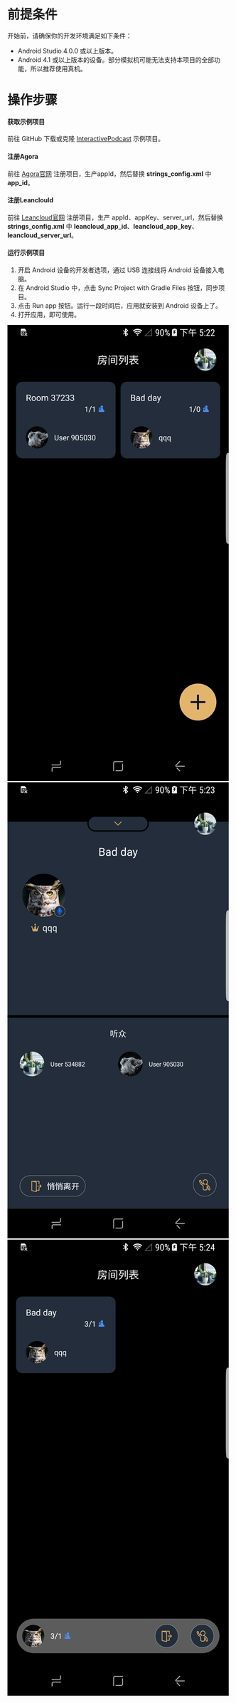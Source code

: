 # 前提条件
开始前，请确保你的开发环境满足如下条件：
- Android Studio 4.0.0 或以上版本。
- Android 4.1 或以上版本的设备。部分模拟机可能无法支持本项目的全部功能，所以推荐使用真机。

# 操作步骤
#### 获取示例项目
前往 GitHub 下载或克隆 [InteractivePodcast](https://github.com/AgoraIO-Usecase/InteractivePodcast) 示例项目。

#### 注册Agora
前往 [Agora官网](https://console.agora.io/) 注册项目，生产appId，然后替换 **strings_config.xml** 中 **app_id**。

#### 注册Leanclould
前往 [Leancloud官网](https://www.leancloud.cn/) 注册项目，生产 appId、appKey、server_url，然后替换 **strings_config.xml** 中 **leancloud_app_id**、**leancloud_app_key**、**leancloud_server_url**。

#### 运行示例项目
1. 开启 Android 设备的开发者选项，通过 USB 连接线将 Android 设备接入电脑。
2. 在 Android Studio 中，点击 Sync Project with Gradle Files 按钮，同步项目。
3. 点击 Run app 按钮。运行一段时间后，应用就安装到 Android 设备上了。
4. 打开应用，即可使用。

![房间列表](./pic/1.png)
![房间](./pic/2.png)
![最小化](./pic/3.png)